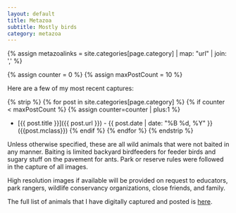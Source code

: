 ```yaml
---
layout: default
title: Metazoa
subtitle: Mostly birds
category: metazoa
---
```


{% assign metazoalinks = site.categories[page.category] | map: "url" | join: ',' %}

<div class="col-xs-12 col-md-4 bigfont-column"><p id="firstm"></p></div>
<script>
  var metazoa_string = "{{metazoalinks }}";
  var metazoa = metazoa_string.split(',');
  var mfirst = metazoa[metazoa.length - 1];
  var elem = document.createElement("a");
  elem.href = mfirst;
  elem.text = "First";
  elem.setAttribute("class", "btn btn-tall btn-primary btn-block bigfont");
  document.getElementById("firstm").appendChild(elem);
</script>
<div class="col-xs-12 col-md-4 bigfont-column"><p id="randm"></p></div>
<script>
  var metazoa_string = "{{metazoalinks }}";
  var metazoa = metazoa_string.split(',');
  var mrand = metazoa[Math.floor(Math.random() * metazoa.length)];
  var elem = document.createElement("a");
  elem.href = mrand;
  elem.text = "Random";
  elem.setAttribute("class", "btn btn-tall btn-primary btn-block bigfont");
  document.getElementById("randm").appendChild(elem);
</script>
<div class="col-xs-12 col-md-4 bigfont-column" id="latestm"><p id="latestm"></p></div>
<script>
  var metazoa_string = "{{metazoalinks }}";
  var metazoa = metazoa_string.split(',');
  var mlatest = metazoa[0];
  var elem = document.createElement("a");
  elem.href = mlatest;
  elem.text = "Latest";
  elem.setAttribute("class", "btn btn-tall btn-primary btn-block bigfont");
  document.getElementById("latestm").appendChild(elem);
</script>

<div class="col-xs-12 col-md-12 blogpost" markdown="1"> 

{% assign counter = 0 %}
{% assign maxPostCount = 10 %}

Here are a few of my most recent captures:

{% strip %}
{% for post in site.categories[page.category] %}
  {% if counter < maxPostCount %}
    {% assign counter=counter | plus:1 %}
* [{{ post.title }}]({{ post.url }}) - {{ post.date | date: "%B %d, %Y" }} ({{post.mclass}})
  {% endif %}
{% endfor %}
{% endstrip %}

Unless otherwise specified, these are all wild animals that were
not baited in any manner. Baiting is limited backyard birdfeeders for
feeder birds and sugary stuff on the pavement for ants. Park or reserve
rules were followed in the capture of all images.

High resolution images if available will be provided on request to educators,
park rangers, wildlife conservancy organizations, close friends, and family.

The full list of animals that I have digitally captured and posted is
[here](/metazoalist.html).


</div>
